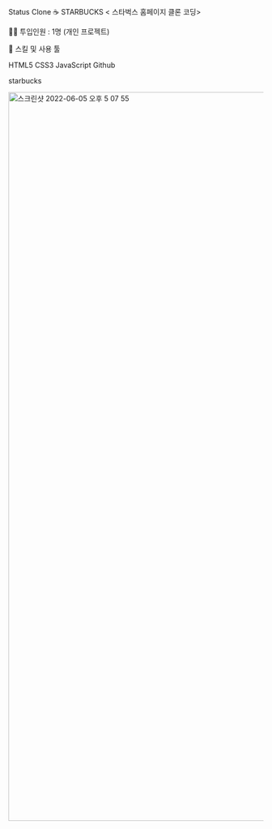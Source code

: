 Status Clone
☕️ STARBUCKS
< 스타벅스 홈페이지 클론 코딩>

👨‍💻 투입인원 : 1명 (개인 프로젝트)


🌱 스킬 및 사용 툴

HTML5 CSS3 JavaScript Github


starbucks

<img width="1439" alt="스크린샷 2022-06-05 오후 5 07 55" src="https://user-images.githubusercontent.com/90400739/172041624-f609069b-bf3c-4dca-82ae-85c68ad65f4f.png">


